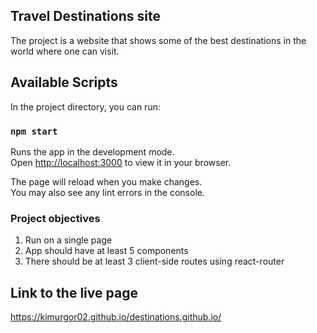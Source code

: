 ## Travel Destinations site

The project is a website that shows some of the best destinations in the world where one can visit. 

## Available Scripts

In the project directory, you can run:

### `npm start`

Runs the app in the development mode.\
Open [http://localhost:3000](http://localhost:3000) to view it in your browser.

The page will reload when you make changes.\
You may also see any lint errors in the console.

### Project objectives

1. Run on a single page
2. App should have at least 5 components
3. There should be at least 3 client-side routes using react-router

## Link to the live page

https://kimurgor02.github.io/destinations.github.io/
